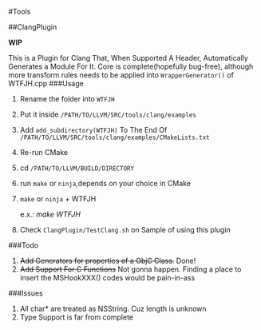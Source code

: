 #Tools

##ClangPlugin

**WIP**

This is a Plugin for Clang That, When Supported A Header, Automatically Generates a Module For It.
Core is complete(hopefully bug-free), although more transform rules needs to be applied into `WrapperGenerator()` of WTFJH.cpp
###Usage
1.	Rename the folder into `WTFJH`
2.	Put it inside `/PATH/TO/LLVM/SRC/tools/clang/examples`
3.	Add `add_subdirectory(WTFJH)` To The End Of `/PATH/TO/LLVM/SRC/tools/clang/examples/CMakeLists.txt`
4.	Re-run CMake
5.	cd `/PATH/TO/LLVM/BUILD/DIRECTORY`
6.	run `make` or `ninja`,depends on your choice in CMake
7.	`make` or `ninja` + WTFJH

	e.x.: *make WTFJH*
8.	Check `ClangPlugin/TestClang.sh` on Sample of using this plugin

###Todo
1.	~~Add Generators for properties of a ObjC Class.~~ Done!
2.	~~Add Support For C Functions~~ Not gonna happen. Finding a place to insert the MSHookXXX() codes would be pain-in-ass

###Issues
1. All char* are treated as NSString. Cuz length is unknown
2. Type Support is far from complete
